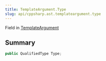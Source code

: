 ```yaml
---
title: TemplateArgument.Type
slug: api/cppsharp.ast.templateargument.type
---
```

Field in [TemplateArgument](/api/cppsharp/ast/templateargument)

## Summary



```csharp
public QualifiedType Type;
```

